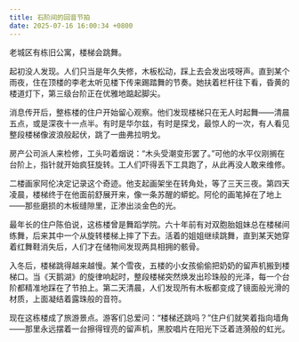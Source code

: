 ```yaml
---
title: 石阶间的回音节拍
date: 2025-07-16 16:00:34 +0800
---
```


老城区有栋旧公寓，楼梯会跳舞。

起初没人发现。人们只当是年久失修，木板松动，踩上去会发出吱呀声。直到某个雨夜，住在顶楼的李老太听见楼下传来踢踏舞的节奏。她扶着栏杆往下看，昏黄的楼道灯下，第三级台阶正在优雅地踮起脚尖。

消息传开后，整栋楼的住户开始留心观察。他们发现楼梯只在无人时起舞——清晨五点，或是深夜十一点半。有时是华尔兹，有时是探戈，最惊人的一次，有人看见整段楼梯像波浪般起伏，跳了一曲弗拉明戈。

房产公司派人来检修，工头叼着烟说：“木头受潮变形罢了。”可他的水平仪刚搁在台阶上，指针就开始疯狂旋转。工人们吓得丢下工具跑了，从此再没人敢来维修。

二楼画家阿伦决定记录这个奇迹。他支起画架坐在转角处，等了三天三夜。第四天凌晨，楼梯终于在他面前舒展开来，像一条苏醒的蟒蛇。阿伦的画笔掉在了地上——那些磨损的木板缝隙里，正渗出淡金色的光。

最年长的住户陈伯说，这栋楼曾是舞蹈学院。六十年前有对双胞胎姐妹总在楼梯间练舞，后来其中一个从旋转楼梯上摔了下去。活着的姐姐继续跳舞，直到某天她穿着红舞鞋消失后，人们才在储物间发现两具相拥的骸骨。

入冬后，楼梯跳得越来越慢。某个雪夜，五楼的小女孩偷偷把奶奶的留声机搬到楼梯口。当《天鹅湖》的旋律响起时，整段楼梯突然焕发出珍珠般的光泽，每一个台阶都精准地踩在了节拍上。第二天清晨，人们发现所有木板都变成了镜面般光滑的材质，上面凝结着露珠般的音符。

现在这栋楼成了旅游景点。游客们总爱问：“楼梯还跳吗？”住户们就笑着指向墙角——那里永远摆着一台擦得锃亮的留声机，黑胶唱片在阳光下泛着涟漪般的虹光。
